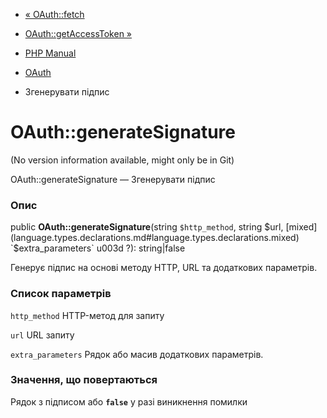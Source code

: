 - [« OAuth::fetch](oauth.fetch.md)
- [OAuth::getAccessToken »](oauth.getaccesstoken.md)

- [PHP Manual](index.md)
- [OAuth](class.oauth.md)
- Згенерувати підпис

# OAuth::generateSignature

(No version information available, might only be in Git)

OAuth::generateSignature — Згенерувати підпис

### Опис

public **OAuth::generateSignature**(string `$http_method`, string
$url,
[mixed](language.types.declarations.md#language.types.declarations.mixed)
`$extra_parameters` u003d ?): string\|false

Генерує підпис на основі методу HTTP, URL та додаткових
параметрів.

### Список параметрів

`http_method`
HTTP-метод для запиту

`url`
URL запиту

`extra_parameters`
Рядок або масив додаткових параметрів.

### Значення, що повертаються

Рядок з підписом або **`false`** у разі виникнення помилки
